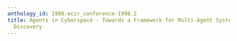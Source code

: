 ```yaml
---
anthology_id: 1998.ecir_conference-1998.2
title: Agents in Cyberspace - Towards a Framework for Multi-Agent Systems in Information
  Discovery
---
```

